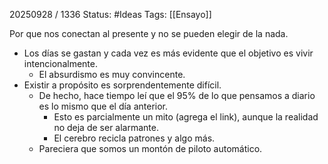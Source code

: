 20250928 / 1336
Status: #Ideas
Tags: [[Ensayo]]

Por que nos conectan al presente y no se pueden elegir de la nada. 
- Los días se gastan y cada vez es más evidente que el objetivo es vivir intencionalmente. 
	- El absurdismo es muy convincente.
- Existir a propósito es sorprendentemente difícil. 
	- De hecho, hace tiempo leí que el 95% de lo que pensamos a diario  es lo mismo que el día anterior.  
		- Esto es parcialmente un mito (agrega el link), aunque la realidad no deja de ser alarmante. 
		- El cerebro recicla patrones y algo más. 
	- Pareciera que somos un montón de piloto automático. 